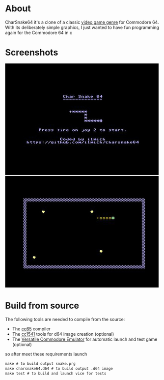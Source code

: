 # About

CharSnake64 it's a clone of a classic [video game genre](https://en.wikipedia.org/wiki/Snake_(video_game_genre)) for Commodore 64.  
With its deliberately simple graphics, I just wanted to have fun programming again for the Commodore 64 in c

# Screenshots
![Game Intro](intro.jpg)
![Screenshot](shot.jpg)

# Build from source

The following tools are needed to compile from the source:

* The [cc65](https://cc65.github.io/) compiler
* The [cc1541](https://bitbucket.org/PTV_Claus/cc1541/src/master/) tools for d64 image creation (optional)
* The [Versatile Commodore Emulator](https://vice-emu.sourceforge.io/) for automatic launch and test game (optional)

so after meet these requirements launch
```
make # to build	output snake.prg
make charsnake64.d64 # to build output .d64 image
make test # to build and launch vice for tests
```

